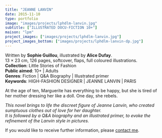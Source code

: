 ```yaml
---
title: "JEANNE LANVIN"
date: 2015-11-10
type: portfolio
image: "images/projects/lphdlm-lanvin.jpg"
subtitle: ["ILLUSTRATED DOCU-FICTION 10+"]
maison: "lpm"
project_images: ["images/projects/lphdlm-lanvin.jpg"]
project_images_bottom: ["images/projects/lphdlm-lanvin-dp.jpg"]
---
```


Written by **Sophie Guillou**, illustrated by **Alice Dufay**.   
13 × 23 cm, 126 pages, softcover, flaps, full coloured illustrations.   
**Collection**: Little Stories of Fashion  
**Public aimed**: 10+ | Adults   
**Genres**: Fiction | Q&A Biography | Illustrated primer      
**Keywords**: HIGH-FASHION DESIGNER | JEANNE LANVIN | PARIS      


At the age of ten, Marguerite has everything to be happy, but she is tired of her mother dressing her like a doll. 
One day, she rebels.


*This novel brings to life the discreet figure of Jeanne Lanvin, who created sumptuous clothes out of love for her daughter.*   
*It is followed by a Q&A biography and an illustrated primer, to evoke the refinement of the Lanvin style in pictures.*





If you would like to receive further information, please [contact me](mailto:melanie.guillaumin.edition@gmail.com).

